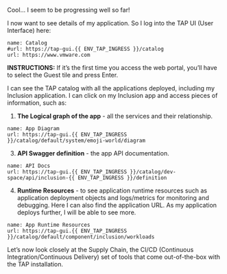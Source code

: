 Cool... I seem to be progressing well so far!

I now want to see details of my application. 
So I log into the TAP UI (User Interface) here:
```dashboard:create-dashboard
name: Catalog
#url: https://tap-gui.{{ ENV_TAP_INGRESS }}/catalog
url: https://www.vmware.com
```

**INSTRUCTIONS:** If it’s the first time you access the web portal, you’ll have to select the Guest tile and press Enter.

I can see the TAP catalog with all the applications deployed, including my Inclusion application.
I can click on my Inclusion app and access pieces of information, such as:

1. **The Logical graph of the app** - all the services and their relationship.
```dashboard:create-dashboard
name: App Diagram
url: https://tap-gui.{{ ENV_TAP_INGRESS }}/catalog/default/system/emoji-world/diagram
```

3. **API Swagger definition** - the app API documentation.
```dashboard:create-dashboard
name: API Docs
url: https://tap-gui.{{ ENV_TAP_INGRESS }}/catalog/dev-space/api/inclusion-{{ ENV_TAP_INGRESS }}/definition
```

4. **Runtime Resources** - to see application runtime resources such as application deployment objects and logs/metrics for monitoring and debugging. Here I can also find the application URL. 
As my application deploys further, I will be able to see more.
```dashboard:create-dashboard
name: App Runtime Resources
url: https://tap-gui.{{ ENV_TAP_INGRESS }}/catalog/default/component/inclusion/workloads
```

Let’s now look closely at the Supply Chain, the CI/CD (Continuous Integration/Continuous Delivery) set of tools that come out-of-the-box with the TAP installation.
